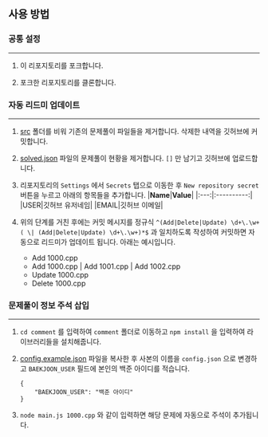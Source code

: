 ## 사용 방법
### 공통 설정
---
1. 이 리포지토리를 포크합니다.

1. 포크한 리포지토리를 클론합니다.

### 자동 리드미 업데이트
---

1. [src](src) 폴더를 비워 기존의 문제풀이 파일들을 제거합니다. 삭제한 내역을 깃허브에 커밋합니다.

1. [solved.json](action/solved.json) 파일의 문제풀이 현황을 제거합니다. `[]` 만 남기고 깃허브에 업로드합니다.

1. 리포지토리의 `Settings` 에서 `Secrets` 탭으로 이동한 후 `New repository secret` 버튼을 누르고 아래의 항목들을 추가합니다.
    |**Name**|**Value**|
    |:---:|:----------:|
    |USER|깃허브 유저네임|
    |EMAIL|깃허브 이메일|

1. 위의 단계를 거친 후에는 커밋 메시지를 정규식 `^(Add|Delete|Update) \d+\.\w+( \| (Add|Delete|Update) \d+\.\w+)*$` 과 일치하도록 작성하여 커밋하면 자동으로 리드미가 업데이트 됩니다. 아래는 예시입니다.
    - Add 1000.cpp
    - Add 1000.cpp | Add 1001.cpp | Add 1002.cpp
    - Update 1000.cpp
    - Delete 1000.cpp

### 문제풀이 정보 주석 삽입
---

1. `cd comment` 를 입력하여 `comment` 폴더로 이동하고 `npm install` 을 입력하여 라이브러리들을 설치해줍니다.

1. [config.example.json](comment/config.example.json) 파일을 복사한 후 사본의 이름을 `config.json` 으로 변경하고 `BAEKJOON_USER` 필드에 본인의 백준 아이디를 적습니다.
    ```
    {
        "BAEKJOON_USER": "백준 아이디"
    }
    ```

1. `node main.js 1000.cpp` 와 같이 입력하면 해당 문제에 자동으로 주석이 추가됩니다.
